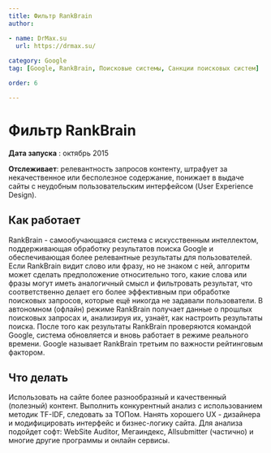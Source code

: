 ```yaml
---
title: Фильтр RankBrain
author:

- name: DrMax.su
  url: https://drmax.su/
 
category: Google
tag: [Google, RankBrain, Поисковые системы, Санкции поисковых систем]

order: 6

---
```


# Фильтр RankBrain

**Дата запуска** : октябрь 2015

**Отслеживает**: релевантность запросов контенту, штрафует за некачественное или бесполезное содержание, понижает в выдаче сайты с неудобным пользовательским интерфейсом (User Experience Design).

## Как работает

RankBrain - самообучающаяся система с искусственным интеллектом, поддерживающая обработку результатов поиска Google и обеспечивающая более релевантные результаты для пользователей. Если RankBrain видит слово или фразу, но не знаком с ней, алгоритм может сделать предположение относительно того, какие слова или фразы могут иметь аналогичный смысл и фильтровать результат, что соответственно делает его более эффективным при обработке поисковых запросов, которые ещё никогда не задавали пользователи. В автономном (офлайн) режиме RankBrain получает данные о прошлых поисковых запросах и, анализируя их, узнаёт, как настроить результаты поиска. После того как результаты RankBrain проверяются командой Google, система обновляется и вновь работает в режиме реального времени. Google называет RankBrain третьим по важности рейтинговым фактором.

## Что делать

Использовать на сайте более разнообразный и качественный (полезный) контент. Выполнить конкурентный анализ с использованием методик TF-IDF, следовать за ТОПом. Нанять хорошего UX - дизайнера и модифицировать интерфейс и бизнес-логику сайта. Для анализа подойдет софт: WebSite Auditor, Мегаиндекс, Allsubmitter (частично) и многие другие программы и онлайн сервисы.
